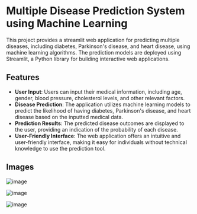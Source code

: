 # Multiple Disease Prediction System using Machine Learning
This project provides a streamlit web application for predicting multiple diseases, including diabetes, Parkinson's disease, and heart disease, using machine learning algorithms. The prediction models are deployed using Streamlit, a Python library for building interactive web applications.

## Features

- **User Input**: Users can input their medical information, including age, gender, blood pressure, cholesterol levels, and other relevant factors.
- **Disease Prediction**: The application utilizes machine learning models to predict the likelihood of having diabetes, Parkinson's disease, and heart disease based on the inputted medical data.
- **Prediction Results**: The predicted disease outcomes are displayed to the user, providing an indication of the probability of each disease.
- **User-Friendly Interface**: The web application offers an intuitive and user-friendly interface, making it easy for individuals without technical knowledge to use the prediction tool.

## Images
![image](https://github.com/user-attachments/assets/549b7c3d-d8ae-4528-83c5-e26fa641e5ac)

![image](https://github.com/user-attachments/assets/1dbb830a-3b1b-4690-92cf-ca3ad2398cbb)

![image](https://github.com/user-attachments/assets/88f647e8-c94c-4b8c-9df8-1510fff3e1c5)

